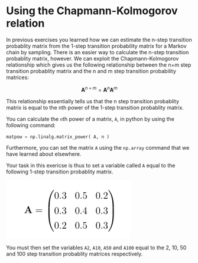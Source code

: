 # Using the Chapmann-Kolmogorov relation

In previous exercises you learned how we can estimate the n-step transition probablity matrix from the 1-step transition probability matrix for a Markov chain by sampling.  There is an easier way to calculate the n-step transition probablity matrix, however.  We can exploit the Chapmann-Kolmogorov relationship which gives us the following relationship between the n+m step transition probablity matrix and the n and m step transition probability matrices:

$$
\mathbf{A}^{n+m}=\mathbf{A}^{n}\mathbf{A}^{m}
$$

This relationship essentially tells us that the n step transition probablity matrix is equal to the nth power of the 1-step transition probablity matrix.

You can calculate the `n`th power of a matrix, `A`, in python by using the following command:

```python
matpow = np.linalg.matrix_power( A, n )
```

Furthermore, you can set the matrix `A` using the `np.array` command that we have learned about elsewhere.

Your task in this exericse is thus to set a variable called `A` equal to the following 1-step transition probablity matrix.

![](matrix.png)

You must then set the variables `A2`, `A10`, `A50` and `A100` equal to the 2, 10, 50 and 100 step transition probablity matrices respectively.
